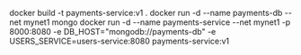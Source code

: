 docker build -t payments-service:v1 .
docker run -d --name payments-db --net mynet1 mongo
docker run -d --name payments-service --net mynet1 -p 8000:8080 -e DB_HOST="mongodb://payments-db" -e USERS_SERVICE=users-service:8080 payments-service:v1
